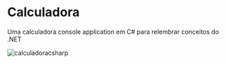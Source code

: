 # Calculadora
Uma calculadora console application em C# para relembrar conceitos do .NET 

![calculadoracsharp](https://github.com/billpzt/Calculadora/assets/21151382/2baa9e25-a46d-4822-b856-113d366a32f5)
